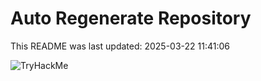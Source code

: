# Auto Regenerate Repository

This README was last updated: 2025-03-22 11:41:06

 ![TryHackMe](https://tryhackme.com/badge/533634)